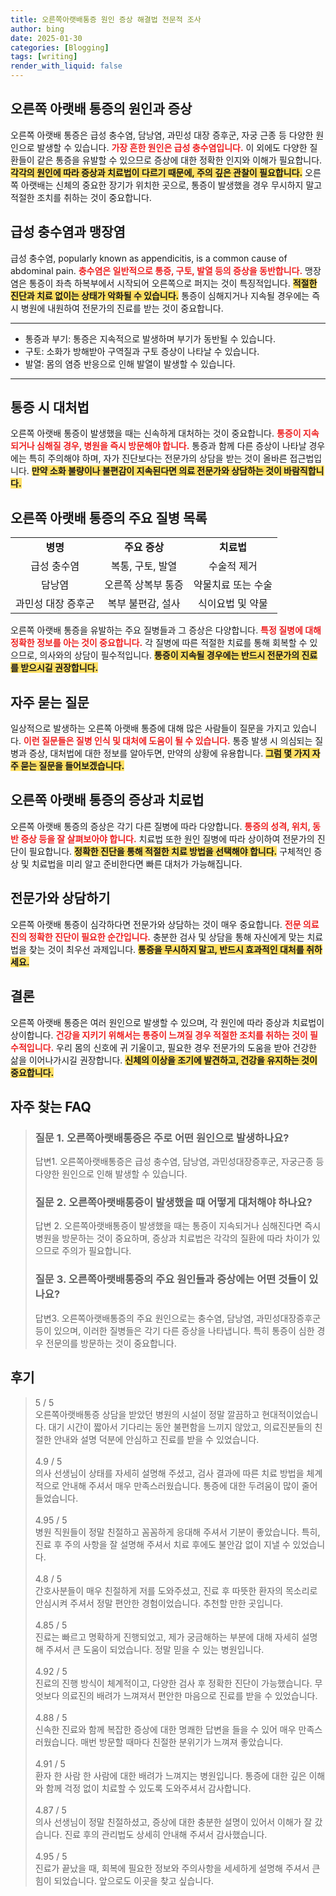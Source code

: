 ```yaml
---
title: 오른쪽아랫배통증 원인 증상 해결법 전문적 조사
author: bing
date: 2025-01-30
categories: [Blogging]
tags: [writing]
render_with_liquid: false
---
```



<h2 id='오른쪽아랫배통증의원인과증상'>오른쪽 아랫배 통증의 원인과 증상</h2>

<p>오른쪽 아랫배 통증은 급성 충수염, 담낭염, 과민성 대장 증후군, 자궁 근종 등 다양한 원인으로 발생할 수 있습니다. <b><span style="color: #ee2323;">가장 흔한 원인은 급성 충수염입니다.</span></b> 이 외에도 다양한 질환들이 같은 통증을 유발할 수 있으므로 증상에 대한 정확한 인지와 이해가 필요합니다. <b><span style="background-color: #ffe066;">각각의 원인에 따라 증상과 치료법이 다르기 때문에, 주의 깊은 관찰이 필요합니다.</span></b> 오른쪽 아랫배는 신체의 중요한 장기가 위치한 곳으로, 통증이 발생했을 경우 무시하지 말고 적절한 조치를 취하는 것이 중요합니다.</p>

<h2 id='급성충수염-맹장염'>급성 충수염과 맹장염</h2>

<p>급성 충수염, popularly known as appendicitis, is a common cause of abdominal pain. <b><span style="color: #ee2323;">충수염은 일반적으로 통증, 구토, 발열 등의 증상을 동반합니다.</span></b> 맹장염은 통증이 좌측 하복부에서 시작되어 오른쪽으로 퍼지는 것이 특징적입니다. <b><span style="background-color: #ffe066;">적절한 진단과 치료 없이는 상태가 악화될 수 있습니다.</span></b> 통증이 심해지거나 지속될 경우에는 즉시 병원에 내원하여 전문가의 진료를 받는 것이 중요합니다. </p>

<hr />

<ul>
    <li>통증과 부기: 통증은 지속적으로 발생하며 부기가 동반될 수 있습니다.</li>
    <li>구토: 소화가 방해받아 구역질과 구토 증상이 나타날 수 있습니다.</li>
    <li>발열: 몸의 염증 반응으로 인해 발열이 발생할 수 있습니다.</li>
</ul>

<hr />

<h2 id='통증시대처법'>통증 시 대처법</h2>

<p>오른쪽 아랫배 통증이 발생했을 때는 신속하게 대처하는 것이 중요합니다. <b><span style="color: #ee2323;">통증이 지속되거나 심해질 경우, 병원을 즉시 방문해야 합니다.</span></b> 통증과 함께 다른 증상이 나타날 경우에는 특히 주의해야 하며, 자가 진단보다는 전문가의 상담을 받는 것이 올바른 접근법입니다. <b><span style="background-color: #ffe066;">만약 소화 불량이나 불편감이 지속된다면 의료 전문가와 상담하는 것이 바람직합니다.</span></b> </p>

<h2 id='주요질병리스트'>오른쪽 아랫배 통증의 주요 질병 목록</h2>

<table>
    <tr>
        <td style="text-align: center; height: 17px;"><b>병명</b></td>
        <td style="text-align: center; height: 17px;"><b>주요 증상</b></td>
        <td style="text-align: center; height: 17px;"><b>치료법</b></td>
    </tr>
    <tr>
        <td style="text-align: center; height: 17px;">급성 충수염</td>
        <td style="text-align: center; height: 17px;">복통, 구토, 발열</td>
        <td style="text-align: center; height: 17px;">수술적 제거</td>
    </tr>
    <tr>
        <td style="text-align: center; height: 17px;">담낭염</td>
        <td style="text-align: center; height: 17px;">오른쪽 상복부 통증</td>
        <td style="text-align: center; height: 17px;">약물치료 또는 수술</td>
    </tr>
    <tr>
        <td style="text-align: center; height: 17px;">과민성 대장 증후군</td>
        <td style="text-align: center; height: 17px;">복부 불편감, 설사</td>
        <td style="text-align: center; height: 17px;">식이요법 및 약물</td>
    </tr>
</table>

<p>오른쪽 아랫배 통증을 유발하는 주요 질병들과 그 증상은 다양합니다. <b><span style="color: #ee2323;">특정 질병에 대해 정확한 정보를 아는 것이 중요합니다.</span></b> 각 질병에 따른 적절한 치료를 통해 회복할 수 있으므로, 의사와의 상담이 필수적입니다. <b><span style="background-color: #ffe066;">통증이 지속될 경우에는 반드시 전문가의 진료를 받으시길 권장합니다.</span></b></p>

<h2 id='자주묻는질문'>자주 묻는 질문</h2>

<p>일상적으로 발생하는 오른쪽 아랫배 통증에 대해 많은 사람들이 질문을 가지고 있습니다. <b><span style="color: #ee2323;">이런 질문들은 질병 인식 및 대처에 도움이 될 수 있습니다.</span></b> 통증 발생 시 의심되는 질병과 증상, 대처법에 대한 정보를 알아두면, 만약의 상황에 유용합니다. <b><span style="background-color: #ffe066;">그럼 몇 가지 자주 묻는 질문을 들어보겠습니다.</span></b></p>

<h2 id='증상과치료법'>오른쪽 아랫배 통증의 증상과 치료법</h2>

<p>오른쪽 아랫배 통증의 증상은 각기 다른 질병에 따라 다양합니다. <b><span style="color: #ee2323;">통증의 성격, 위치, 동반 증상 등을 잘 살펴보아야 합니다.</span></b> 치료법 또한 원인 질병에 따라 상이하여 전문가의 진단이 필요합니다. <b><span style="background-color: #ffe066;">정확한 진단을 통해 적절한 치료 방법을 선택해야 합니다.</span></b> 구체적인 증상 및 치료법을 미리 알고 준비한다면 빠른 대처가 가능해집니다.</p>

<h2 id='전문가와상담하기'>전문가와 상담하기</h2>

<p>오른쪽 아랫배 통증이 심각하다면 전문가와 상담하는 것이 매우 중요합니다. <b><span style="color: #ee2323;">전문 의료진의 정확한 진단이 필요한 순간입니다.</span></b> 충분한 검사 및 상담을 통해 자신에게 맞는 치료법을 찾는 것이 최우선 과제입니다. <b><span style="background-color: #ffe066;">통증을 무시하지 말고, 반드시 효과적인 대처를 취하세요.</span></b></p>

<h2 id='결론'>결론</h2>

<p>오른쪽 아랫배 통증은 여러 원인으로 발생할 수 있으며, 각 원인에 따라 증상과 치료법이 상이합니다. <b><span style="color: #ee2323;">건강을 지키기 위해서는 통증이 느껴질 경우 적절한 조치를 취하는 것이 필수적입니다.</span></b> 우리 몸의 신호에 귀 기울이고, 필요한 경우 전문가의 도움을 받아 건강한 삶을 이어나가시길 권장합니다. <b><span style="background-color: #ffe066;">신체의 이상을 조기에 발견하고, 건강을 유지하는 것이 중요합니다.</span></b></p>


<h2 id='자주_찾는_FAQ'>자주 찾는 FAQ</h2>
<div itemscope="" itemtype="https://schema.org/FAQPage"> 
<blockquote> 
<div itemscope="" itemprop="mainEntity" itemtype="https://schema.org/Question"> 
<h3 itemprop="name">질문 1. 오른쪽아랫배통증은 주로 어떤 원인으로 발생하나요?</h3> 
<div itemscope="" itemprop="acceptedAnswer" itemtype="https://schema.org/Answer"> 
<span itemprop="text"> 
<p>답변1. 오른쪽아랫배통증은 급성 충수염, 담낭염, 과민성대장증후군, 자궁근종 등 다양한 원인으로 인해 발생할 수 있습니다.</p> 
</span> 
</div> 
</div> 

<div itemscope="" itemprop="mainEntity" itemtype="https://schema.org/Question"> 
<h3 itemprop="name">질문 2. 오른쪽아랫배통증이 발생했을 때 어떻게 대처해야 하나요?</h3> 
<div itemscope="" itemprop="acceptedAnswer" itemtype="https://schema.org/Answer"> 
<span itemprop="text"> 
<p>답변 2. 오른쪽아랫배통증이 발생했을 때는 통증이 지속되거나 심해진다면 즉시 병원을 방문하는 것이 중요하며, 증상과 치료법은 각각의 질환에 따라 차이가 있으므로 주의가 필요합니다.</p> 
</span> 
</div> 
</div> 

<div itemscope="" itemprop="mainEntity" itemtype="https://schema.org/Question"> 
<h3 itemprop="name">질문 3. 오른쪽아랫배통증의 주요 원인들과 증상에는 어떤 것들이 있나요?</h3> 
<div itemscope="" itemprop="acceptedAnswer" itemtype="https://schema.org/Answer"> 
<span itemprop="text"> 
<p>답변3. 오른쪽아랫배통증의 주요 원인으로는 충수염, 담낭염, 과민성대장증후군 등이 있으며, 이러한 질병들은 각기 다른 증상을 나타냅니다. 특히 통증이 심한 경우 전문의를 방문하는 것이 중요합니다.</p> 
</span> 
</div> 
</div> 

</blockquote> 
</div>
<h2 id='후기'>후기</h2>
<div itemscope itemtype="https://schema.org/Product">
  <blockquote>
  <div itemprop="review" itemscope itemtype="https://schema.org/Review">
      <div itemprop="reviewRating" itemscope itemtype="https://schema.org/Rating"> <span itemprop="ratingValue">5</span> / <span itemprop="bestRating">5</span> </div>
      <span itemprop="reviewBody">오른쪽아랫배통증 상담을 받았던 병원의 시설이 정말 깔끔하고 현대적이었습니다. 대기 시간이 짧아서 기다리는 동안 불편함을 느끼지 않았고, 의료진분들의 친절한 안내와 설명 덕분에 안심하고 진료를 받을 수 있었습니다.</span>
  </div>
  <br>
  <div itemprop="review" itemscope itemtype="https://schema.org/Review">
      <div itemprop="reviewRating" itemscope itemtype="https://schema.org/Rating"> <span itemprop="ratingValue">4.9</span> / <span itemprop="bestRating">5</span> </div>
      <span itemprop="reviewBody">의사 선생님이 상태를 자세히 설명해 주셨고, 검사 결과에 따른 치료 방법을 체계적으로 안내해 주셔서 매우 만족스러웠습니다. 통증에 대한 두려움이 많이 줄어들었습니다.</span>
  </div>
  <br>
  <div itemprop="review" itemscope itemtype="https://schema.org/Review">
      <div itemprop="reviewRating" itemscope itemtype="https://schema.org/Rating"> <span itemprop="ratingValue">4.95</span> / <span itemprop="bestRating">5</span> </div>
      <span itemprop="reviewBody">병원 직원들이 정말 친절하고 꼼꼼하게 응대해 주셔서 기분이 좋았습니다. 특히, 진료 후 주의 사항을 잘 설명해 주셔서 치료 후에도 불안감 없이 지낼 수 있었습니다.</span>
  </div>
  <br>
  <div itemprop="review" itemscope itemtype="https://schema.org/Review">
      <div itemprop="reviewRating" itemscope itemtype="https://schema.org/Rating"> <span itemprop="ratingValue">4.8</span> / <span itemprop="bestRating">5</span> </div>
      <span itemprop="reviewBody">간호사분들이 매우 친절하게 저를 도와주셨고, 진료 후 따뜻한 환자의 목소리로 안심시켜 주셔서 정말 편안한 경험이었습니다. 추천할 만한 곳입니다.</span>
  </div>
  <br>
  <div itemprop="review" itemscope itemtype="https://schema.org/Review">
      <div itemprop="reviewRating" itemscope itemtype="https://schema.org/Rating"> <span itemprop="ratingValue">4.85</span> / <span itemprop="bestRating">5</span> </div>
      <span itemprop="reviewBody">진료는 빠르고 명확하게 진행되었고, 제가 궁금해하는 부분에 대해 자세히 설명해 주셔서 큰 도움이 되었습니다. 정말 믿을 수 있는 병원입니다.</span>
  </div>
  <br>
  <div itemprop="review" itemscope itemtype="https://schema.org/Review">
      <div itemprop="reviewRating" itemscope itemtype="https://schema.org/Rating"> <span itemprop="ratingValue">4.92</span> / <span itemprop="bestRating">5</span> </div>
      <span itemprop="reviewBody">진료의 진행 방식이 체계적이고, 다양한 검사 후 정확한 진단이 가능했습니다. 무엇보다 의료진의 배려가 느껴져서 편안한 마음으로 진료를 받을 수 있었습니다.</span>
  </div>
  <br>
  <div itemprop="review" itemscope itemtype="https://schema.org/Review">
      <div itemprop="reviewRating" itemscope itemtype="https://schema.org/Rating"> <span itemprop="ratingValue">4.88</span> / <span itemprop="bestRating">5</span> </div>
      <span itemprop="reviewBody">신속한 진료와 함께 복잡한 증상에 대한 명쾌한 답변을 들을 수 있어 매우 만족스러웠습니다. 매번 방문할 때마다 친절한 분위기가 느껴져 좋았습니다.</span>
  </div>
  <br>
  <div itemprop="review" itemscope itemtype="https://schema.org/Review">
      <div itemprop="reviewRating" itemscope itemtype="https://schema.org/Rating"> <span itemprop="ratingValue">4.91</span> / <span itemprop="bestRating">5</span> </div>
      <span itemprop="reviewBody">환자 한 사람 한 사람에 대한 배려가 느껴지는 병원입니다. 통증에 대한 깊은 이해와 함께 걱정 없이 치료할 수 있도록 도와주셔서 감사합니다.</span>
  </div>
  <br>
  <div itemprop="review" itemscope itemtype="https://schema.org/Review">
      <div itemprop="reviewRating" itemscope itemtype="https://schema.org/Rating"> <span itemprop="ratingValue">4.87</span> / <span itemprop="bestRating">5</span> </div>
      <span itemprop="reviewBody">의사 선생님이 정말 친절하셨고, 증상에 대한 충분한 설명이 있어서 이해가 잘 갔습니다. 진료 후의 관리법도 상세히 안내해 주셔서 감사했습니다.</span>
  </div>
  <br>
  <div itemprop="review" itemscope itemtype="https://schema.org/Review">
      <div itemprop="reviewRating" itemscope itemtype="https://schema.org/Rating"> <span itemprop="ratingValue">4.95</span> / <span itemprop="bestRating">5</span> </div>
      <span itemprop="reviewBody">진료가 끝났을 때, 회복에 필요한 정보와 주의사항을 세세하게 설명해 주셔서 큰 힘이 되었습니다. 앞으로도 이곳을 찾고 싶습니다.</span>
  </div>
  </blockquote>
</div>
